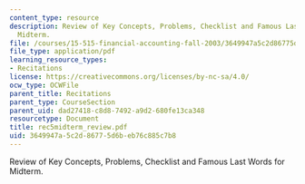 ```yaml
---
content_type: resource
description: Review of Key Concepts, Problems, Checklist and Famous Last Words for
  Midterm.
file: /courses/15-515-financial-accounting-fall-2003/3649947a5c2d86775d6beb76c885c7b8_rec5midterm_review.pdf
file_type: application/pdf
learning_resource_types:
- Recitations
license: https://creativecommons.org/licenses/by-nc-sa/4.0/
ocw_type: OCWFile
parent_title: Recitations
parent_type: CourseSection
parent_uid: dad27418-c8d8-7492-a9d2-680fe13ca348
resourcetype: Document
title: rec5midterm_review.pdf
uid: 3649947a-5c2d-8677-5d6b-eb76c885c7b8
---
```

Review of Key Concepts, Problems, Checklist and Famous Last Words for Midterm.